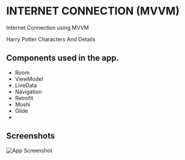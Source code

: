 
# INTERNET CONNECTION (MVVM)

Internet Connection using MVVM

Harry Potter Characters And Details




## Components used in the app.

- Room
- ViewModel
- LiveData
- Navigation
- Retrofit
- Moshi
- Glide
- 

## Screenshots

![App Screenshot](https://onedrive.live.com/?cid=90A189B208C9AB55&id=90A189B208C9AB55%2147706&parId=90A189B208C9AB55%2147703&o=OneUp)



